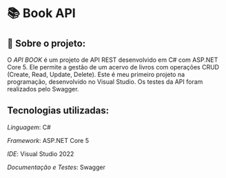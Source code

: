 # 📚 Book API

## 📖 Sobre o projeto: 

O *API BOOK* é um projeto de API REST desenvolvido em C# com ASP.NET Core 5. Ele permite a gestão de um acervo de livros com operações CRUD (Create, Read, Update, Delete). Este é meu primeiro projeto na programação, desenvolvido no Visual Studio. Os testes da API foram realizados pelo Swagger. 

## Tecnologias utilizadas:

*Linguagem*: C#

*Framework*: ASP.NET Core 5

*IDE*: Visual Studio 2022

*Documentação e Testes*: Swagger

